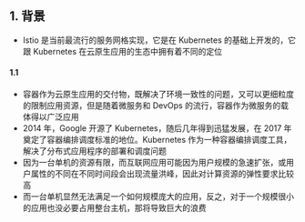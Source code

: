## 1. 背景

- Istio 是当前最流行的服务网格实现，它是在 Kubernetes 的基础上开发的，它跟 Kubernetes 在云原生应用的生态中拥有着不同的定位

#### 1.1

- 容器作为云原生应用的交付物，既解决了环境一致性的问题，又可以更细粒度的限制应用资源，但是随着微服务和 DevOps 的流行，容器作为微服务的载体得以广泛应用
- 2014 年，Google 开源了 Kubernetes，随后几年得到迅猛发展，在 2017 年奠定了容器编排调度标准的地位。Kubernetes 作为一种容器编排调度工具，解决了分布式应用程序的部署和调度问题
- 因为一台单机的资源有限，而互联网应用可能因为用户规模的急速扩张，或用户属性的不同在不同时间段会出现流量洪峰，因此对计算资源的弹性要求比较高
- 而一台单机显然无法满足一个如何规模庞大的应用，反之，对于一个规模很小的应用也没必要占用整台主机，那将导致巨大的浪费
